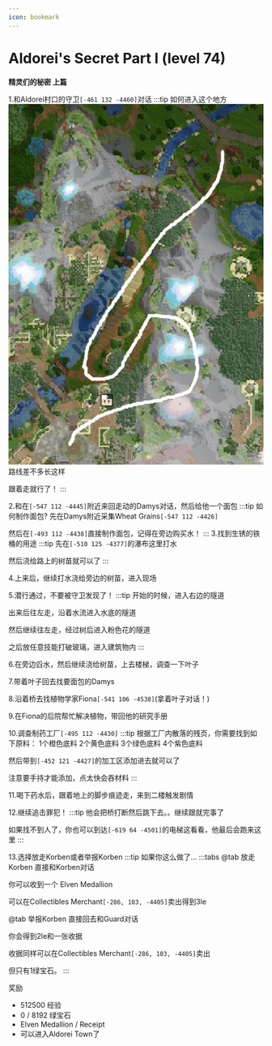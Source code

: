 ```yaml
---
icon: bookmark
---
```


# Aldorei's Secret Part I (level 74)
**精灵们的秘密 上篇**

1.和Aldorei村口的守卫`[-461 132 -4460]`对话
:::tip 如何进入这个地方
![](/assets/img/lvl74-1.jpg)
路线差不多长这样

跟着走就行了！
:::

2.和在`[-547 112 -4445]`附近来回走动的Damys对话，然后给他一个面包
:::tip 如何制作面包?
先在Damys附近采集Wheat Grains`[-547 112 -4426]`

然后在`[-493 112 -4438]`直接制作面包，记得在旁边购买水！
:::
3.找到生锈的铁桶的用途
:::tip
先在`[-510 125 -4377]`的瀑布这里打水

然后浇给路上的树苗就可以了
:::

4.上来后，继续打水浇给旁边的树苗，进入现场

5.潜行通过，不要被守卫发现了！
:::tip
开始的时候，进入右边的隧道

出来后往左走，沿着水流进入水底的隧道

然后继续往左走，经过树后进入粉色花的隧道

之后放任意技能打破玻璃，进入建筑物内
:::

6.在旁边舀水，然后继续浇给树苗，上去楼梯，调查一下叶子

7.带着叶子回去找要面包的Damys

8.沿着桥去找植物学家Fiona`[-541 106 -4538]`(拿着叶子对话！)

9.在Fiona的后院帮忙解决植物，带回他的研究手册

10.调查制药工厂`[-495 112 -4430]`
:::tip
根据工厂内散落的残页，你需要找到如下原料：
1个橙色底料
2个黄色底料
3个绿色底料
4个紫色底料

然后带到`[-452 121 -4427]`的加工区添加进去就可以了

注意要手持才能添加，点太快会吞材料
:::

11.喝下药水后，跟着地上的脚步痕迹走，来到二楼触发剧情

12.继续追击罪犯！
:::tip
他会把桥打断然后跳下去。。继续跟就完事了

如果找不到人了，你也可以到达`[-619 64 -4501]`的电梯这看看，他最后会跑来这里
:::

13.选择放走Korben或者举报Korben
:::tip
如果你这么做了...
:::tabs
@tab 放走Korben
直接和Korben对话

你可以收到一个 Elven Medallion

可以在Collectibles Merchant`[-286, 103, -4405]`卖出得到3le

@tab 举报Korben
直接回去和Guard对话

你会得到2le和一张收据

收据同样可以在Collectibles Merchant`[-286, 103, -4405]`卖出

但只有1绿宝石。
:::



奖励
+ 512500 经验
+ 0 / 8192 绿宝石
+ Elven Medallion / Receipt
+ 可以进入Aldorei Town了
